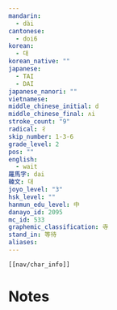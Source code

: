 ```yaml
---
mandarin:
  - dài
cantonese:
  - doi6
korean:
  - 대
korean_native: ""
japanese:
  - TAI
  - DAI
japanese_nanori: ""
vietnamese:
middle_chinese_initial: d
middle_chinese_final: ʌi
stroke_count: "9"
radical: 彳
skip_number: 1-3-6
grade_level: 2
pos: ""
english:
  - wait
羅馬字: dai
韓文: 대
joyo_level: "3"
hsk_level: ""
hanmun_edu_level: 中
danayo_id: 2095
mc_id: 533
graphemic_classification: 寺
stand_in: 等待
aliases:
---
```

```meta-bind-embed
[[nav/char_info]]
```

# Notes
